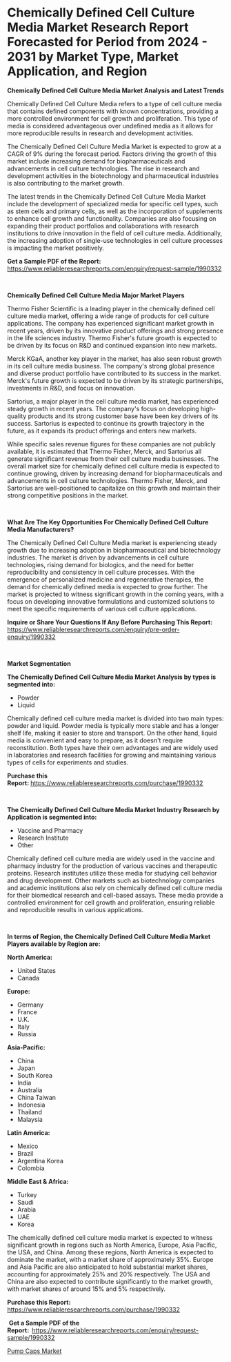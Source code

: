 <p><h1>Chemically Defined Cell Culture Media Market Research Report Forecasted for Period from 2024 -  2031 by Market Type, Market Application, and Region</h1></p><p><strong>Chemically Defined Cell Culture Media Market Analysis and Latest Trends</strong></p>
<p><p>Chemically Defined Cell Culture Media refers to a type of cell culture media that contains defined components with known concentrations, providing a more controlled environment for cell growth and proliferation. This type of media is considered advantageous over undefined media as it allows for more reproducible results in research and development activities.</p><p>The Chemically Defined Cell Culture Media Market is expected to grow at a CAGR of 9% during the forecast period. Factors driving the growth of this market include increasing demand for biopharmaceuticals and advancements in cell culture technologies. The rise in research and development activities in the biotechnology and pharmaceutical industries is also contributing to the market growth.</p><p>The latest trends in the Chemically Defined Cell Culture Media Market include the development of specialized media for specific cell types, such as stem cells and primary cells, as well as the incorporation of supplements to enhance cell growth and functionality. Companies are also focusing on expanding their product portfolios and collaborations with research institutions to drive innovation in the field of cell culture media. Additionally, the increasing adoption of single-use technologies in cell culture processes is impacting the market positively.</p></p>
<p><strong>Get a Sample PDF of the Report:&nbsp;</strong> <a href="https://www.reliableresearchreports.com/enquiry/request-sample/1990332">https://www.reliableresearchreports.com/enquiry/request-sample/1990332</a></p>
<p>&nbsp;</p>
<p><strong>Chemically Defined Cell Culture Media Major Market Players</strong></p>
<p><p>Thermo Fisher Scientific is a leading player in the chemically defined cell culture media market, offering a wide range of products for cell culture applications. The company has experienced significant market growth in recent years, driven by its innovative product offerings and strong presence in the life sciences industry. Thermo Fisher's future growth is expected to be driven by its focus on R&D and continued expansion into new markets.</p><p>Merck KGaA, another key player in the market, has also seen robust growth in its cell culture media business. The company's strong global presence and diverse product portfolio have contributed to its success in the market. Merck's future growth is expected to be driven by its strategic partnerships, investments in R&D, and focus on innovation.</p><p>Sartorius, a major player in the cell culture media market, has experienced steady growth in recent years. The company's focus on developing high-quality products and its strong customer base have been key drivers of its success. Sartorius is expected to continue its growth trajectory in the future, as it expands its product offerings and enters new markets.</p><p>While specific sales revenue figures for these companies are not publicly available, it is estimated that Thermo Fisher, Merck, and Sartorius all generate significant revenue from their cell culture media businesses. The overall market size for chemically defined cell culture media is expected to continue growing, driven by increasing demand for biopharmaceuticals and advancements in cell culture technologies. Thermo Fisher, Merck, and Sartorius are well-positioned to capitalize on this growth and maintain their strong competitive positions in the market.</p></p>
<p>&nbsp;</p>
<p><strong>What Are The Key Opportunities For Chemically Defined Cell Culture Media Manufacturers?</strong></p>
<p><p>The Chemically Defined Cell Culture Media market is experiencing steady growth due to increasing adoption in biopharmaceutical and biotechnology industries. The market is driven by advancements in cell culture technologies, rising demand for biologics, and the need for better reproducibility and consistency in cell culture processes. With the emergence of personalized medicine and regenerative therapies, the demand for chemically defined media is expected to grow further. The market is projected to witness significant growth in the coming years, with a focus on developing innovative formulations and customized solutions to meet the specific requirements of various cell culture applications.</p></p>
<p><strong>Inquire or Share Your Questions If Any Before Purchasing This Report:</strong> <a href="https://www.reliableresearchreports.com/enquiry/pre-order-enquiry/1990332">https://www.reliableresearchreports.com/enquiry/pre-order-enquiry/1990332</a></p>
<p>&nbsp;</p>
<p><strong>Market Segmentation</strong></p>
<p><strong>The Chemically Defined Cell Culture Media Market Analysis by types is segmented into:</strong></p>
<p><ul><li>Powder</li><li>Liquid</li></ul></p>
<p><p>Chemically defined cell culture media market is divided into two main types: powder and liquid. Powder media is typically more stable and has a longer shelf life, making it easier to store and transport. On the other hand, liquid media is convenient and easy to prepare, as it doesn't require reconstitution. Both types have their own advantages and are widely used in laboratories and research facilities for growing and maintaining various types of cells for experiments and studies.</p></p>
<p><strong>Purchase this Report:&nbsp;</strong><a href="https://www.reliableresearchreports.com/purchase/1990332">https://www.reliableresearchreports.com/purchase/1990332</a></p>
<p>&nbsp;</p>
<p><strong>The Chemically Defined Cell Culture Media Market Industry Research by Application is segmented into:</strong></p>
<p><ul><li>Vaccine and Pharmacy</li><li>Research Institute</li><li>Other</li></ul></p>
<p><p>Chemically defined cell culture media are widely used in the vaccine and pharmacy industry for the production of various vaccines and therapeutic proteins. Research institutes utilize these media for studying cell behavior and drug development. Other markets such as biotechnology companies and academic institutions also rely on chemically defined cell culture media for their biomedical research and cell-based assays. These media provide a controlled environment for cell growth and proliferation, ensuring reliable and reproducible results in various applications.</p></p>
<p>&nbsp;</p>
<p><strong>In terms of Region, the Chemically Defined Cell Culture Media Market Players available by Region are:</strong></p>
<p>
    <p> <strong> North America: </strong>
        <ul>
            <li>United States</li>
            <li>Canada</li>
        </ul>
        </p> 
    <p> <strong> Europe: </strong>
        <ul>
            <li>Germany</li>
            <li>France</li>
            <li>U.K.</li>
            <li>Italy</li>
            <li>Russia</li>
        </ul>
        </p> 
    <p> <strong> Asia-Pacific: </strong>
        <ul>
            <li>China</li>
            <li>Japan</li>
            <li>South Korea</li>
            <li>India</li>
            <li>Australia</li>
            <li>China Taiwan</li>
            <li>Indonesia</li>
            <li>Thailand</li>
            <li>Malaysia</li>
        </ul>
        </p> 
    <p> <strong> Latin America: </strong>
        <ul>
            <li>Mexico</li>
            <li>Brazil</li>
            <li>Argentina Korea</li>
            <li>Colombia</li>
        </ul>
        </p> 
    <p> <strong> Middle East & Africa: </strong>
        <ul>
            <li>Turkey</li>
            <li>Saudi</li>
            <li>Arabia</li>
            <li>UAE</li>
            <li>Korea</li>
        </ul>
    </p>
    </p>
<p><p>The chemically defined cell culture media market is expected to witness significant growth in regions such as North America, Europe, Asia Pacific, the USA, and China. Among these regions, North America is expected to dominate the market, with a market share of approximately 35%. Europe and Asia Pacific are also anticipated to hold substantial market shares, accounting for approximately 25% and 20% respectively. The USA and China are also expected to contribute significantly to the market growth, with market shares of around 15% and 5% respectively.</p></p>
<p><strong>Purchase this Report: </strong><a href="https://www.reliableresearchreports.com/purchase/1990332">https://www.reliableresearchreports.com/purchase/1990332</a></p>
<p>&nbsp;<strong>Get a Sample PDF of the Report:&nbsp;&nbsp;</strong><a href="https://www.reliableresearchreports.com/enquiry/request-sample/1990332">https://www.reliableresearchreports.com/enquiry/request-sample/1990332</a></p>
<p><strong></strong></p>
<p><p><a href="https://cautious-neon-760.notion.site/Pump-Caps-Market-Growth-Market-Trends-COVID-19-Impact-and-Forecasts-for-period-from-2024-2031-18a285c1353c4f859be5a27a7b192001">Pump Caps Market</a></p></p>